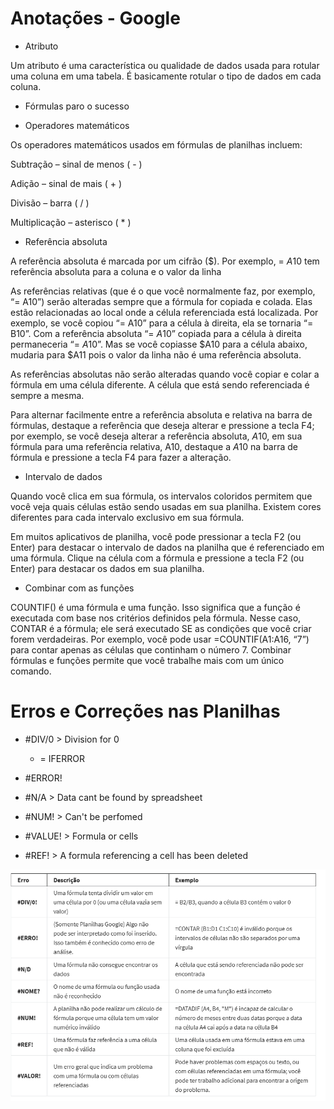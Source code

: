 # Anotações - Google

- Atributo

Um atributo é uma característica ou qualidade de dados usada para rotular uma coluna em uma tabela. É basicamente rotular o tipo de dados em cada coluna. 

- Fórmulas paro o sucesso

- Operadores matemáticos

Os operadores matemáticos usados em fórmulas de planilhas incluem:

Subtração – sinal de menos ( - )

Adição – sinal de mais ( + )

Divisão – barra ( / )

Multiplicação – asterisco ( * )

- Referência absoluta

A referência absoluta é marcada por um cifrão ($). Por exemplo, = $A$10 tem referência absoluta para a coluna e o valor da linha

As referências relativas (que é o que você normalmente faz, por exemplo, “= A10”) serão alteradas sempre que a fórmula for copiada e colada. Elas estão relacionadas ao local onde a célula referenciada está localizada. Por exemplo, se você copiou “= A10” para a célula à direita, ela se tornaria “= B10”. Com a referência absoluta “= $A$10” copiada para a célula à direita permaneceria “= $A$10”. Mas se você copiasse $A10 para a célula abaixo, mudaria para $A11 pois o valor da linha não é uma referência absoluta.

As referências absolutas não serão alteradas quando você copiar e colar a fórmula em uma célula diferente. A célula que está sendo referenciada é sempre a mesma.

Para alternar facilmente entre a referência absoluta e relativa na barra de fórmulas, destaque a referência que deseja alterar e pressione a tecla F4; por exemplo, se você deseja alterar a referência absoluta, $A$10, em sua fórmula para uma referência relativa, A10, destaque a $A$10 na barra de fórmula e pressione a tecla F4 para fazer a alteração.

- Intervalo de dados

Quando você clica em sua fórmula, os intervalos coloridos permitem que você veja quais células estão sendo usadas em sua planilha. Existem cores diferentes para cada intervalo exclusivo em sua fórmula.

Em muitos aplicativos de planilha, você pode pressionar a tecla F2 (ou Enter) para destacar o intervalo de dados na planilha que é referenciado em uma fórmula. Clique na célula com a fórmula e pressione a tecla F2 (ou Enter) para destacar os dados em sua planilha.

- Combinar com as funções

COUNTIF() é uma fórmula e uma função. Isso significa que a função é executada com base nos critérios definidos pela fórmula. Nesse caso, CONTAR é a fórmula; ele será executado SE as condições que você criar forem verdadeiras. Por exemplo, você pode usar =COUNTIF(A1:A16, “7”) para contar apenas as células que continham o número 7. Combinar fórmulas e funções permite que você trabalhe mais com um único comando.

# Erros e Correções nas Planilhas

- #DIV/0 > Division for 0
    - = IFERROR

- #ERROR! 

- #N/A > Data cant be found by spreadsheet

- #NUM! > Can't be perfomed 

- #VALUE! > Formula or cells

- #REF! > A formula referencing a cell has been deleted

![Alt text](image.png)


